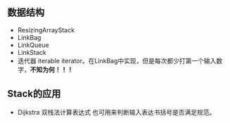 ## 数据结构
* ResizingArrayStack
* LinkBag
* LinkQueue
* LinkStack
* 迭代器 iterable iterator。在LinkBag中实现，但是每次都少打第一个输入数字，**不知为何！！！**
## Stack的应用
* Dijkstra 双栈法计算表达式 也可用来判断输入表达书括号是否满足规范。
